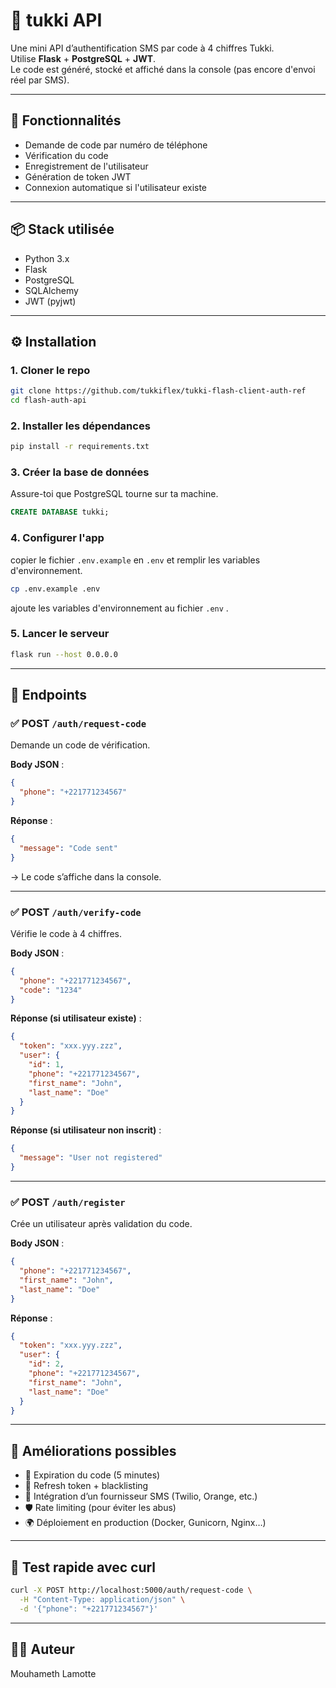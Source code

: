 
# 🔐 tukki API

Une mini API d’authentification SMS par code à 4 chiffres Tukki.  
Utilise **Flask** + **PostgreSQL** + **JWT**.  
Le code est généré, stocké et affiché dans la console (pas encore d'envoi réel par SMS).

---

## 🚀 Fonctionnalités

- Demande de code par numéro de téléphone
- Vérification du code
- Enregistrement de l'utilisateur
- Génération de token JWT
- Connexion automatique si l'utilisateur existe

---

## 📦 Stack utilisée

- Python 3.x
- Flask
- PostgreSQL
- SQLAlchemy
- JWT (pyjwt)

---

## ⚙️ Installation

### 1. Cloner le repo

```bash
git clone https://github.com/tukkiflex/tukki-flash-client-auth-ref
cd flash-auth-api
````

### 2. Installer les dépendances

```bash
pip install -r requirements.txt
```

### 3. Créer la base de données

Assure-toi que PostgreSQL tourne sur ta machine.

```sql
CREATE DATABASE tukki;
```

### 4. Configurer l'app

copier le fichier `.env.example` en `.env` et remplir les variables d'environnement.

```bash
cp .env.example .env
```

ajoute les variables d'environnement au fichier `.env` .


### 5. Lancer le serveur

```bash
flask run --host 0.0.0.0
```

---

## 🔁 Endpoints

### ✅ POST `/auth/request-code`

Demande un code de vérification.

**Body JSON** :

```json
{
  "phone": "+221771234567"
}
```

**Réponse** :

```json
{
  "message": "Code sent"
}
```

→ Le code s’affiche dans la console.

---

### ✅ POST `/auth/verify-code`

Vérifie le code à 4 chiffres.

**Body JSON** :

```json
{
  "phone": "+221771234567",
  "code": "1234"
}
```

**Réponse (si utilisateur existe)** :

```json
{
  "token": "xxx.yyy.zzz",
  "user": {
    "id": 1,
    "phone": "+221771234567",
    "first_name": "John",
    "last_name": "Doe"
  }
}
```

**Réponse (si utilisateur non inscrit)** :

```json
{
  "message": "User not registered"
}
```

---

### ✅ POST `/auth/register`

Crée un utilisateur après validation du code.

**Body JSON** :

```json
{
  "phone": "+221771234567",
  "first_name": "John",
  "last_name": "Doe"
}
```

**Réponse** :

```json
{
  "token": "xxx.yyy.zzz",
  "user": {
    "id": 2,
    "phone": "+221771234567",
    "first_name": "John",
    "last_name": "Doe"
  }
}
```

---

## 🧠 Améliorations possibles

* 🔐 Expiration du code (5 minutes)
* 🔁 Refresh token + blacklisting
* 📲 Intégration d’un fournisseur SMS (Twilio, Orange, etc.)
* 🛡 Rate limiting (pour éviter les abus)
* 🌍 Déploiement en production (Docker, Gunicorn, Nginx…)

---

## 🧪 Test rapide avec curl

```bash
curl -X POST http://localhost:5000/auth/request-code \
  -H "Content-Type: application/json" \
  -d '{"phone": "+221771234567"}'
```

---

## 🧑‍💻 Auteur

Mouhameth Lamotte
